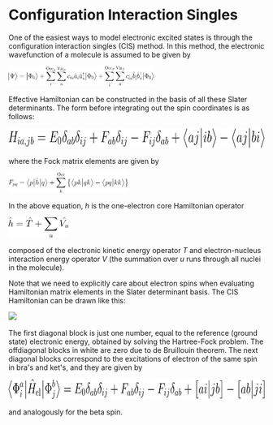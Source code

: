 # Configuration Interaction Singles

One of the easiest ways to model electronic excited states is through
the configuration interaction singles (CIS) method. 
In this method, the electronic wavefunction of a molecule
is assumed to be given by

<img src="../../doc/figures/equations/cis-ansatz.png" height="40"/>

Effective Hamiltonian can be constructed in the basis of all these
Slater determinants. The form before integrating out the spin coordinates
is as follows:

<img src="../../doc/figures/equations/cis-hiajb.png" height="40"/>

where the Fock matrix elements are given by

<img src="../../doc/figures/equations/fock.png" height="40"/>

In the above equation, *h* is the one-electron core Hamiltonian
operator

<img src="../../doc/figures/equations/h-core.png" height="40"/>

composed of the electronic kinetic energy operator *T* and
electron-nucleus interaction energy operator *V* (the summation over *u* runs through
all nuclei in the molecule).

Note that we need to explicitly care about electron spins when evaluating
Hamiltonian matrix elements in the Slater determinant basis.
The CIS Hamiltonian can be drawn like this:

<img src="../../doc/figures/equations/cis-hamiltonian.png" height="30"/>

The first diagonal block is just one number, equal to the reference (ground state) electronic
energy, obtained by solving the Hartree-Fock problem. The offdiagonal blocks
in white are zero due to de Bruillouin theorem. The next diagonal blocks
correspond to the excitations of electron of the same spin in bra's and ket's,
and they are given by

<img src="../../doc/figures/equations/cis-aa.png" height="40"/>

and analogously for the beta spin.
